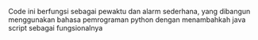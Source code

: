 Code ini berfungsi sebagai pewaktu dan alarm sederhana, yang dibangun menggunakan bahasa pemrograman python dengan menambahkah java script sebagai fungsionalnya
